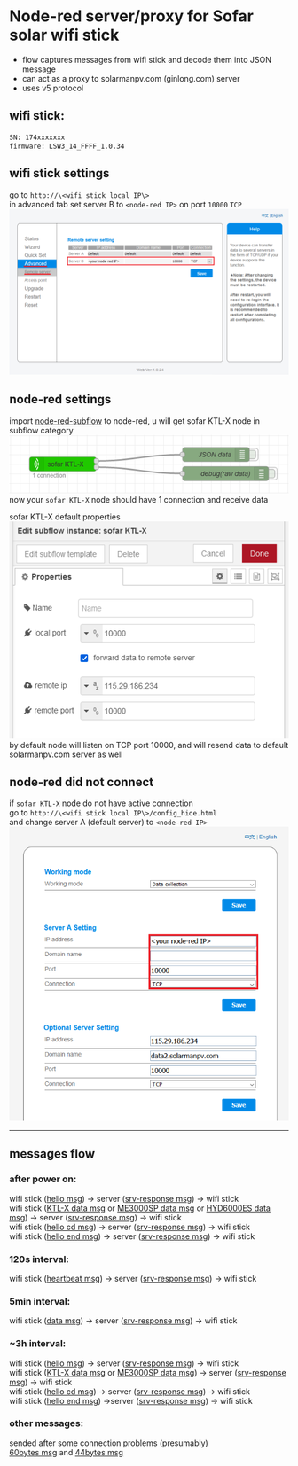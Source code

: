 # Node-red server/proxy for Sofar solar wifi stick

- flow captures messages from wifi stick and decode them into JSON message
- can act as a proxy to solarmanpv.com (ginlong.com) server
- uses v5 protocol

## wifi stick:

    SN: 174xxxxxxx
    firmware: LSW3_14_FFFF_1.0.34

## wifi stick settings

go to `http://\<wifi stick local IP\>`  
in advanced tab set server B to `<node-red IP>` on port `10000` `TCP`  
![advanced settings](images/wifi-stick-advanced-settings.png)  

## node-red settings

import [node-red-subflow](node-red-subflow.json) to node-red, u will get sofar KTL-X node in subflow category  
![subflow example](images/subflow-node-example.png)  
now your `sofar KTL-X` node should have 1 connection and receive data  

sofar KTL-X default properties  
![subflow properties](images/subflow-properties.png)  
by default node will listen on TCP port 10000, and will resend data to default solarmanpv.com server as well  

## node-red did not connect

if `sofar KTL-X` node do not have active connection  
go to `http://\<wifi stick local IP\>/config_hide.html`  
and change server A (default server) to `<node-red IP>`  
![advanced settings](images/wifi-stick-hidden-menu.png)  

---
## messages flow

### after power on:

wifi stick ([hello msg](messages/decode_hello-msg.md)) -> server ([srv-response msg](messages/decode_srv-response.md)) -> wifi stick  
wifi stick ([KTL-X data msg](messages/decode_data.md) or [ME3000SP data msg](messages/decode_data_me3000sp.md) or [HYD6000ES data msg](messages/decode_data_HYD6000ES.md)) -> server ([srv-response msg](messages/decode_srv-response.md)) -> wifi stick  
wifi stick ([hello cd msg](messages/decode_hello_cd-msg.md)) -> server ([srv-response msg](messages/decode_srv-response.md)) -> wifi stick  
wifi stick ([hello end msg](messages/decode_hello_end-msg.md)) -> server ([srv-response msg](messages/decode_srv-response.md)) -> wifi stick  

### 120s interval:

wifi stick ([heartbeat msg](messages/decode_heartbeat.md)) -> server ([srv-response msg](messages/decode_srv-response.md)) -> wifi stick

### 5min interval:

wifi stick ([data msg](messages/decode_data.md)) -> server ([srv-response msg](messages/decode_srv-response.md)) -> wifi stick

### ~3h interval:

wifi stick ([hello msg](messages/decode_hello-msg.md)) -> server ([srv-response msg](messages/decode_srv-response.md)) -> wifi stick  
wifi stick ([KTL-X data msg](messages/decode_data.md) or [ME3000SP data msg](messages/decode_data_me3000sp.md)) -> server ([srv-response msg](messages/decode_srv-response.md)) -> wifi stick  
wifi stick ([hello cd msg](messages/decode_hello_cd-msg.md)) -> server ([srv-response msg](messages/decode_srv-response.md)) -> wifi stick  
wifi stick ([hello end msg](messages/decode_hello_end-msg.md)) ->server ([srv-response msg](messages/decode_srv-response.md)) -> wifi stick

### other messages:

sended after some connection problems (presumably)  
[60bytes msg](messages/decode_60.md) and [44bytes msg](messages/decode_44.md)  
